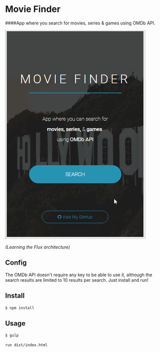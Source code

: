 # Movie Finder

####App where you search for movies, series &amp; games using OMDb API.

![Screenshot](screenshot.gif)

*(Learning the Flux architecture)*

## Config

The OMDb API doesn't require any key to be able to use it, although the search results are limited to 10 results per search.
Just install and run!

## Install

```sh
$ npm install
```

## Usage
```sh
$ gulp
```
```sh
run dist/index.html
```
